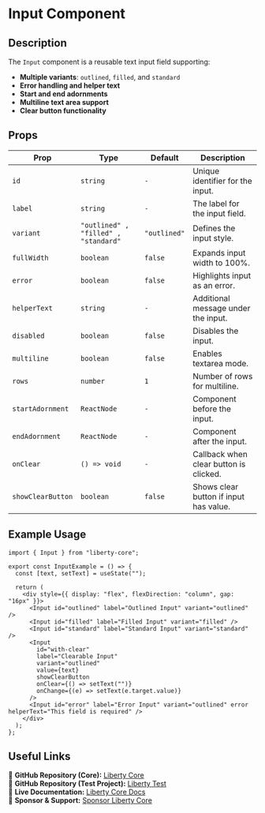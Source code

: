 # Input Component

## Description
The `Input` component is a reusable text input field supporting:
- **Multiple variants**: `outlined`, `filled`, and `standard`
- **Error handling and helper text**
- **Start and end adornments**
- **Multiline text area support**
- **Clear button functionality**

## Props

| Prop            | Type                         | Default      | Description |
|----------------|----------------------------|--------------|-------------|
| `id`         | `string`                   | `-`        | Unique identifier for the input. |
| `label`      | `string`                   | `-`        | The label for the input field. |
| `variant`    | `"outlined" , "filled" , "standard"` | `"outlined"`  | Defines the input style. |
| `fullWidth`  | `boolean`                  | `false`     | Expands input width to 100%. |
| `error`      | `boolean`                  | `false`     | Highlights input as an error. |
| `helperText` | `string`                   | `-`        | Additional message under the input. |
| `disabled`   | `boolean`                  | `false`     | Disables the input. |
| `multiline`  | `boolean`                  | `false`     | Enables textarea mode. |
| `rows`       | `number`                    | `1`        | Number of rows for multiline. |
| `startAdornment` | `ReactNode`           | `-`        | Component before the input. |
| `endAdornment` | `ReactNode`             | `-`        | Component after the input. |
| `onClear`    | `() => void`               | `-`        | Callback when clear button is clicked. |
| `showClearButton` | `boolean`            | `false`     | Shows clear button if input has value. |

## Example Usage
```tsx
import { Input } from "liberty-core";

export const InputExample = () => {
  const [text, setText] = useState("");

  return (
    <div style={{ display: "flex", flexDirection: "column", gap: "16px" }}>
      <Input id="outlined" label="Outlined Input" variant="outlined" />
      <Input id="filled" label="Filled Input" variant="filled" />
      <Input id="standard" label="Standard Input" variant="standard" />
      <Input 
        id="with-clear" 
        label="Clearable Input" 
        variant="outlined" 
        value={text} 
        showClearButton 
        onClear={() => setText("")} 
        onChange={(e) => setText(e.target.value)} 
      />
      <Input id="error" label="Error Input" variant="outlined" error helperText="This field is required" />
    </div>
  );
};
```

## Useful Links
🔗 **GitHub Repository (Core):** [Liberty Core](https://github.com/fblettner/liberty-core/)  
🔗 **GitHub Repository (Test Project):** [Liberty Test](https://github.com/fblettner/liberty-test/)  
📖 **Live Documentation:** [Liberty Core Docs](https://docs.nomana-it.fr/liberty-core/)  
💖 **Sponsor & Support:** [Sponsor Liberty Core](https://github.com/sponsors/fblettner) 